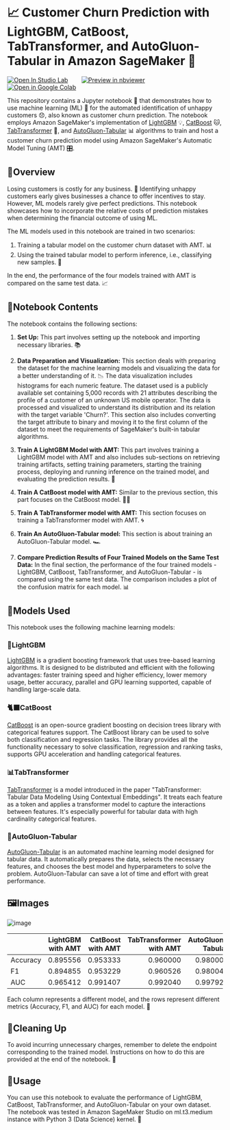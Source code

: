 # 📈 Customer Churn Prediction with LightGBM, CatBoost, TabTransformer, and AutoGluon-Tabular in Amazon SageMaker 🚀

[![Open In Studio Lab](https://studiolab.sagemaker.aws/studiolab.svg)](https://studiolab.sagemaker.aws/import/github/vivek7208/Customer-Churn-Prediction/blob/main/notebook.ipynb)
&nbsp;&nbsp;&nbsp;&nbsp;&nbsp;&nbsp;
[![Preview in nbviewer](https://img.shields.io/badge/render-nbviewer-orange.svg)](https://nbviewer.jupyter.org/github/vivek7208/Customer-Churn-Prediction/blob/main/notebook.ipynb)
&nbsp;&nbsp;&nbsp;&nbsp;&nbsp;&nbsp;
[![Open in Google Colab](https://colab.research.google.com/assets/colab-badge.svg)](https://colab.research.google.com/github/vivek7208/Customer-Churn-Prediction/blob/main/notebook.ipynb)

This repository contains a Jupyter notebook 📓 that demonstrates how to use machine learning (ML) 🧠 for the automated identification of unhappy customers 😞, also known as customer churn prediction. The notebook employs Amazon SageMaker's implementation of [LightGBM](https://lightgbm.readthedocs.io/en/latest/) 💡, [CatBoost](https://catboost.ai/) 🐱, [TabTransformer](https://arxiv.org/abs/2012.06678) 🔄, and [AutoGluon-Tabular](https://auto.gluon.ai/stable/index.html) 📊 algorithms to train and host a customer churn prediction model using Amazon SageMaker's Automatic Model Tuning (AMT) 🎛️.

## 📝Overview

Losing customers is costly for any business. 💸 Identifying unhappy customers early gives businesses a chance to offer incentives to stay. However, ML models rarely give perfect predictions. This notebook showcases how to incorporate the relative costs of prediction mistakes when determining the financial outcome of using ML.

The ML models used in this notebook are trained in two scenarios:

1. Training a tabular model on the customer churn dataset with AMT. 📊
2. Using the trained tabular model to perform inference, i.e., classifying new samples. 🧮

In the end, the performance of the four models trained with AMT is compared on the same test data. 📈

## 📘Notebook Contents

The notebook contains the following sections:

1. **Set Up:** This part involves setting up the notebook and importing necessary libraries. 📚

2. **Data Preparation and Visualization:** This section deals with preparing the dataset for the machine learning models and visualizing the data for a better understanding of it. 📉 The data visualization includes histograms for each numeric feature. The dataset used is a publicly available set containing 5,000 records with 21 attributes describing the profile of a customer of an unknown US mobile operator. The data is processed and visualized to understand its distribution and its relation with the target variable 'Churn?'. This section also includes converting the target attribute to binary and moving it to the first column of the dataset to meet the requirements of SageMaker's built-in tabular algorithms.

3. **Train A LightGBM Model with AMT:** This part involves training a LightGBM model with AMT and also includes sub-sections on retrieving training artifacts, setting training parameters, starting the training process, deploying and running inference on the trained model, and evaluating the prediction results. 🎯

4. **Train A CatBoost model with AMT:** Similar to the previous section, this part focuses on the CatBoost model. 🐱‍💻

5. **Train A TabTransformer model with AMT:** This section focuses on training a TabTransformer model with AMT. 🌀

6. **Train An AutoGluon-Tabular model:** This section is about training an AutoGluon-Tabular model. 🏎️

7. **Compare Prediction Results of Four Trained Models on the Same Test Data:** In the final section, the performance of the four trained models - LightGBM, CatBoost, TabTransformer, and AutoGluon-Tabular - is compared using the same test data. The comparison includes a plot of the confusion matrix for each model. 📊

## 🤖Models Used

This notebook uses the following machine learning models:

### 🌳LightGBM

[LightGBM](https://lightgbm.readthedocs.io/en/latest/) is a gradient boosting framework that uses tree-based learning algorithms. It is designed to be distributed and efficient with the following advantages: faster training speed and higher efficiency, lower memory usage, better accuracy, parallel and GPU learning supported, capable of handling large-scale data.

### 🐈‍⬛CatBoost

[CatBoost](https://catboost.ai/) is an open-source gradient boosting on decision trees library with categorical features support. The CatBoost library can be used to solve both classification and regression tasks. The library provides all the functionality necessary to solve classification, regression and ranking tasks, supports GPU acceleration and handling categorical features.

### 📊TabTransformer

[TabTransformer](https://arxiv.org/abs/2012.06678) is a model introduced in the paper "TabTransformer: Tabular Data Modeling Using Contextual Embeddings". It treats each feature as a token and applies a transformer model to capture the interactions between features. It's especially powerful for tabular data with high cardinality categorical features.

### 🚀AutoGluon-Tabular

[AutoGluon-Tabular](https://auto.gluon.ai/stable/index.html) is an automated machine learning model designed for tabular data. It automatically prepares the data, selects the necessary features, and chooses the best model and hyperparameters to solve the problem. AutoGluon-Tabular can save a lot of time and effort with great performance.

## 🖼️Images

![image](https://github.com/vivek7208/Customer-Churn-Prediction/assets/65945306/f95c5cfa-13ef-4c4d-a2b1-b7230aefe97a)



|                         | LightGBM with AMT | CatBoost with AMT | TabTransformer with AMT | AutoGluon-Tabular |
|-------------------------|------------------:|------------------:|------------------------:|------------------:|
| Accuracy                |          0.895556 |          0.953333 |                0.960000 |          0.980000 |
| F1                      |          0.894855 |          0.953229 |                0.960526 |          0.980044 |
| AUC                     |          0.965412 |          0.991407 |                0.992040 |          0.997926 |

Each column represents a different model, and the rows represent different metrics (Accuracy, F1, and AUC) for each model. 📝

## 🧹Cleaning Up

To avoid incurring unnecessary charges, remember to delete the endpoint corresponding to the trained model. Instructions on how to do this are provided at the end of the notebook. 🧾

## 🔧Usage

You can use this notebook to evaluate the performance of LightGBM, CatBoost, TabTransformer, and AutoGluon-Tabular on your own dataset. The notebook was tested in Amazon SageMaker Studio on ml.t3.medium instance with Python 3 (Data Science) kernel. 🐍
